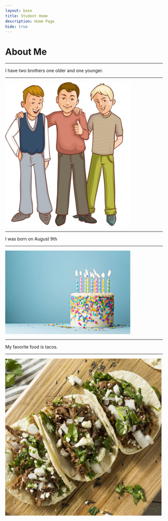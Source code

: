 ```yaml
---
layout: base
title: Student Home 
description: Home Page
hide: true
---
```


# About Me







_______________________________________________________________________________
I have two brothers one older and one younger.


_______________________________________________________________________________

<img src="images/three-happy-cartoon-boys-who-support-each-other-vector-9170265.jpg" alt="Description"
style="width:400px; height:auto;">








_______________________________________________________________________________
 



I was born on August 9th


_______________________________________________________________________________


<img src="images/birthday-cake-decorated-with-colorful-sprinkles-and-royalty-free-image-1653509348.jpg" alt="Description"
style="width:400px; height:auto;">


_______________________________________________________________________________


My favorite food is tacos.

_______________________________________________________________________________

![alt text](images/iStock-960337396-3beef-barbacoa-tacos-e1695391119564-500x500.jpg)